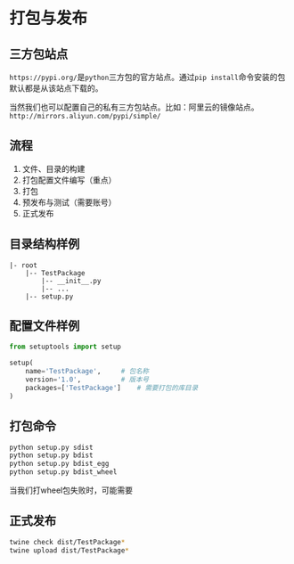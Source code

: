# 打包与发布

## 三方包站点
`https://pypi.org/`是`python`三方包的官方站点。通过`pip install`命令安装的包默认都是从该站点下载的。

当然我们也可以配置自己的私有三方包站点。比如：阿里云的镜像站点。`http://mirrors.aliyun.com/pypi/simple/`

## 流程
1. 文件、目录的构建
1. 打包配置文件编写（重点）
1. 打包
1. 预发布与测试（需要账号）
1. 正式发布

## 目录结构样例
```text
|- root 
    |-- TestPackage 
        |-- __init__.py 
        |-- ... 
    |-- setup.py
```

## 配置文件样例
```python
from setuptools import setup

setup(
    name='TestPackage',     # 包名称
    version='1.0',          # 版本号
    packages=['TestPackage']    # 需要打包的库目录
)
```

## 打包命令
```bash
python setup.py sdist 
python setup.py bdist 
python setup.py bdist_egg 
python setup.py bdist_wheel
```
当我们打wheel包失败时，可能需要

## 正式发布
```bash
twine check dist/TestPackage*
twine upload dist/TestPackage*
```



